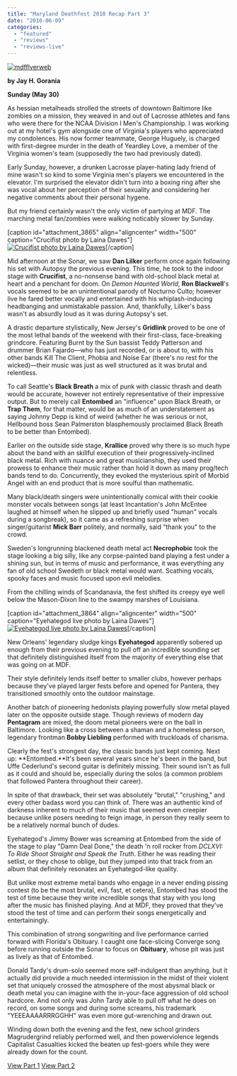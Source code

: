 ```yaml
---
title: "Maryland Deathfest 2010 Recap Part 3"
date: "2010-06-09"
categories: 
  - "featured"
  - "reviews"
  - "reviews-live"
---
```


[![mdfflyerweb](http://www.hellbound.ca/wp-content/uploads/2010/06/mdfflyerweb-194x300.jpg "mdfflyerweb")](http://www.hellbound.ca/wp-content/uploads/2010/06/mdfflyerweb.jpg)

**by Jay H. Gorania**

**Sunday (May 30)**

As hessian metalheads strolled the streets of downtown Baltimore like zombies on a mission, they weaved in and out of Lacrosse athletes and fans who were there for the NCAA Division I Men's Championship. I was working out at my hotel's gym alongside one of Virginia's players who appreciated my condolences. His now former teammate, George Huguely, is charged with first-degree murder in the death of Yeardley Love, a member of the Virginia women's team (supposedly the two had previously dated).

Early Sunday, however, a drunken Lacrosse player-hating lady friend of mine wasn't so kind to some Virginia men's players we encountered in the elevator. I'm surprised the elevator didn't turn into a boxing ring after she was vocal about her perception of their sexuality and considering her negative comments about their personal hygene.

But my friend certainly wasn't the only victim of partying at MDF. The marching metal fan/zombies were walking noticably slower by Sunday.

\[caption id="attachment\_3865" align="aligncenter" width="500" caption="Crucifist photo by Laina Dawes"\][![Crucifist photo by Laina Dawes](http://www.hellbound.ca/wp-content/uploads/2010/06/crucifist-mdf2010.jpg "crucifist mdf2010")](http://www.hellbound.ca/wp-content/uploads/2010/06/crucifist-mdf2010.jpg)\[/caption\]

Mid afternoon at the Sonar, we saw **Dan Lilker** perform once again following his set with Autopsy the previous evening. This time, he took to the indoor stage with **Crucifist**, a no-nonsense band with old-school black metal at heart and a penchant for doom. On _Demon Haunted World_, **Ron Blackwell**'s vocals seemed to be an unintentional parody of Nocturno Culto; however live he fared better vocally and entertained with his whiplash-inducing headbanging and unmistakable passion. And, thankfully, Lilker's bass wasn't as absurdly loud as it was during Autopsy's set.

A drastic departure stylistically, New Jersey's **Gridlink** proved to be one of the most lethal bands of the weekend with their first-class, face-breaking grindcore. Featuring Burnt by the Sun bassist Teddy Patterson and drummer Brian Fajardo—who has just recorded, or is about to, with his other bands Kill The Client, Phobia and Noise Ear (there's no rest for the wicked)—their music was just as well structured as it was brutal and relentless.

To call Seattle's **Black Breath** a mix of punk with classic thrash and death would be accurate, however not entirely representative of their impressive output. But to merely call **Entombed** an "influence" upon Black Breath, or **Trap Them**, for that matter, would be as much of an understatement as saying Johnny Depp is kind of weird (whether he was serious or not, Hellbound boss Sean Palmerston blasphemously proclaimed Black Breath to be better than Entombed).

Earlier on the outside side stage, **Krallice** proved why there is so much hype about the band with an skillful execution of their progressively-inclined black metal. Rich with nuance and great musicianship, they used their prowess to enhance their music rather than hold it down as many prog/tech bands tend to do. Concurrently, they evoked the mysterious spirit of Morbid Angel with an end product that is more soulful than mathematic.

Many black/death singers were unintentionally comical with their cookie monster vocals between songs (at least Incantation's John McEntee laughed at himself when he slipped up and briefly used "human" vocals during a songbreak), so it came as a refreshing surprise when singer/guitarist **Mick Barr** politely, and normally, said "thank you" to the crowd.

Sweden's longrunning blackened death metal act **Necrophobic** took the stage looking a big silly, like any corpse-painted band playing a fest under a shining sun, but in terms of music and performance, it was everything any fan of old school Swedeth or black metal would want. Scathing vocals, spooky faces and music focused upon evil melodies.

From the chilling winds of Scandanavia, the fest shifted its creepy eye well below the Mason-Dixon line to the swampy marshes of Louisiana.

\[caption id="attachment\_3864" align="aligncenter" width="500" caption="Eyehategod live photo by Laina Dawes"\][![Eyehategod live photo by Laina Dawes](http://www.hellbound.ca/wp-content/uploads/2010/06/eyehategod-mdf2010.jpg "eyehategod mdf2010")](http://www.hellbound.ca/wp-content/uploads/2010/06/eyehategod-mdf2010.jpg)\[/caption\]

New Orleans' legendary sludge kings **Eyehategod** apparently sobered up enough from their previous evening to pull off an incredible sounding set that definitely distinguished itself from the majority of everything else that was going on at MDF.

Their style definitely lends itself better to smaller clubs, however perhaps because they've played larger fests before and opened for Pantera, they transitioned smoothly onto the outdoor mainstage.

Another batch of pioneering hedonists playing powerfully slow metal played later on the opposite outside stage. Though reviews of modern day **Pentagram** are mixed, the doom metal pioneers were on the ball in Baltimore. Looking like a cross between a shaman and a homeless person, legendary frontman **Bobby Liebling** performed with truckloads of charisma.

Clearly the fest's strongest day, the classic bands just kept coming. Next up: **Entombed.**It's been several years since he's been in the band, but Uffe Cederlund's second guitar is definitely missing. Their sound isn't as full as it could and should be, especially during the solos (a common problem that followed Pantera throughout their career).

In spite of that drawback, their set was absolutely "brutal," "crushing," and every other badass word you can think of. There was an authentic kind of darkness inherent to much of their music that seemed even creepier because unlike posers needing to feign image, in person they really seem to be a relatively normal bunch of dudes.

Eyehategod's Jimmy Bower was screaming at Entombed from the side of the stage to play "Damn Deal Done," the death 'n roll rocker from _DCLXVI: To Ride Shoot Straight and Speak the Truth_. Either he was reading their setlist, or they chose to oblige, but they jumped into that track from an album that definitely resonates an Eyehategod-like quality.

But unlike most extreme metal bands who engage in a never ending pissing contest (to be the most brutal, evil, fast, et cetera), Entombed has stood the test of time because they write incredible songs that stay with you long after the music has finished playing. And at MDF, they proved that they've stood the test of time and can perform their songs energetically and entertainingly.

This combination of strong songwriting and live performance carried forward with Florida's Obituary. I caught one face-slicing Converge song before running outside the Sonar to focus on **Obituary**, whose pit was just as lively as that of Entombed.

Donald Tardy's drum-solo seemed more self-indulgent than anything, but it actually did provide a much needed intermission in the midst of their violent set that uniquely crossed the atmosphere of the most abysmal black or death metal you can imagine with the in-your-face aggression of old school hardcore. And not only was John Tardy able to pull off what he does on record, on some songs and during some screams, his trademark "YEEEAAAARRRGGHH" was even more gut-wrenching and drawn out.

Winding down both the evening and the fest, new school grinders Magrudergrind reliably performed well, and then powerviolence legends Capitalist Casualties kicked the beaten up fest-goers while they were already down for the count.

[View Part 1](http://www.hellbound.ca/2010/06/maryland-deathfest-2010-recap-part-1/ "View Part 1") [View Part 2](http://www.hellbound.ca/2010/06/maryland-deathfest-2010-recap-part-2/ "View Part 2")
